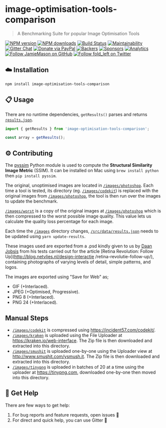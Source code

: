 # image-optimisation-tools-comparison

> A Benchmarking Suite for popular Image Optimisation Tools

[![NPM version](http://img.shields.io/npm/v/image-optimisation-tools-comparison.svg?style=flat-square)](https://www.npmjs.com/package/image-optimisation-tools-comparison)
[![NPM downloads](http://img.shields.io/npm/dm/image-optimisation-tools-comparison.svg?style=flat-square)](https://www.npmjs.com/package/image-optimisation-tools-comparison)
[![Build Status](http://img.shields.io/travis/JamieMason/image-optimisation-tools-comparison/master.svg?style=flat-square)](https://travis-ci.org/JamieMason/image-optimisation-tools-comparison)
[![Maintainability](https://api.codeclimate.com/v1/badges/a470dd5c2957de2ede65/maintainability)](https://codeclimate.com/github/JamieMason/image-optimisation-tools-comparison/maintainability)
[![Gitter Chat](https://badges.gitter.im/Join%20Chat.svg)](https://gitter.im/JamieMason/image-optimisation-tools-comparison)
[![Donate via PayPal](https://img.shields.io/badge/donate-paypal-blue.svg)](https://www.paypal.me/foldleft)
[![Backers](https://opencollective.com/fold_left/backers/badge.svg)](https://opencollective.com/fold_left#backer)
[![Sponsors](https://opencollective.com/fold_left/sponsors/badge.svg)](https://opencollective.com/fold_left#sponsors)
[![Analytics](https://ga-beacon.appspot.com/UA-45466560-5/image-optimisation-tools-comparison?flat&useReferer)](https://github.com/igrigorik/ga-beacon)
[![Follow JamieMason on GitHub](https://img.shields.io/github/followers/JamieMason.svg?style=social&label=Follow)](https://github.com/JamieMason)
[![Follow fold_left on Twitter](https://img.shields.io/twitter/follow/fold_left.svg?style=social&label=Follow)](https://twitter.com/fold_left)

## ☁️ Installation

```
npm install image-optimisation-tools-comparison
```

## 📋 Usage

There are no runtime dependencies, `getResults()` parses and returns
[`results.json`](./src/data/results.json).

```ts
import { getResults } from 'image-optimisation-tools-comparison';

const array = getResults();
```

## ⚙️ Contributing

The [pyssim](https://github.com/jterrace/pyssim) Python module is used to compute the **Structural
Similarity Image Metric** (SSIM). It can be installed on Mac using `brew install python` then
`pip install pyssim`.

The original, unoptimised images are located in [`/images/photoshop`](./images/photoshop). Each time
a tool is tested, its directory (eg. [`/images/codekit`](./images/codekit)) is replaced with the
original images from [`/images/photoshop`](./images/photoshop), the tool is then run over the images
to update the benchmark.

[`/images/worst`](./images/worst) is a copy of the original images at
[`/images/photoshop`](./images/photoshop) which is then compressed to the worst possible image
quality. This value lets us calculate the quality loss percentage for each image.

Each time the [`/images`](./images) directory changes,
[`/src/data/results.json`](./src/data/results.json) needs to be updated using `yarn update-results`.

These images used are exported from a .psd kindly given to us by
[Daan Jobsis](http://www.twitter.com./daanjobsis) from his tests carried out for the article [Retina
Revolution: Follow Up](http://blog.netvlies.nl/design-interactie /retina-revolutie-follow-up/),
containing photographs of varying levels of detail, simple patterns, and logos.

The images are exported using "Save for Web" as;

- GIF (+Interlaced).
- JPEG (+Optimised, Progressive).
- PNG 8 (+Interlaced).
- PNG 24 (+Interlaced).

## Manual Steps

- [`/images/codekit`](./images/codekit) is compressed using https://incident57.com/codekit/.
- [`/images/kraken`](./images/kraken) is uploaded using the File Uploader at
  https://kraken.io/web-interface. The Zip file is then downloaded and extracted into this
  directory.
- [`/images/smushit`](./images/smushit) is uploaded one-by-one using the Uploader view at
  http://www.smushit.com/ysmush.it. The Zip file is then downloaded and extracted into this
  directory.
- [`/images/tinypng`](./images/tinypng) is uploaded in batches of 20 at a time using the uploader at
  https://tinypng.com, downloaded one-by-one then moved into this directory.

## :raising_hand: Get Help

There are few ways to get help:

1.  For bug reports and feature requests, open issues :bug:
1.  For direct and quick help, you can use Gitter :rocket:
